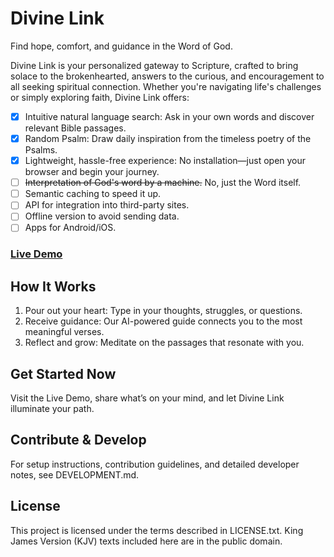 # Divine Link

Find hope, comfort, and guidance in the Word of God.

Divine Link is your personalized gateway to Scripture, crafted to bring solace to the brokenhearted, answers to the curious, and encouragement to all seeking spiritual connection. Whether you're navigating life's challenges or simply exploring faith, Divine Link offers:

-[x] Intuitive natural language search: Ask in your own words and discover relevant Bible passages.
-[x] Random Psalm: Draw daily inspiration from the timeless poetry of the Psalms.
-[x] Lightweight, hassle-free experience: No installation—just open your browser and begin your journey.
-[ ] ~~Interpretation of God's word by a machine.~~ No, just the Word itself.
-[ ] Semantic caching to speed it up.
-[ ] API for integration into third-party sites.
-[ ] Offline version to avoid sending data.
-[ ] Apps for Android/iOS.

### [Live Demo](https://bible.vibefare.com)

## How It Works
1. Pour out your heart: Type in your thoughts, struggles, or questions.
2. Receive guidance: Our AI-powered guide connects you to the most meaningful verses.
3. Reflect and grow: Meditate on the passages that resonate with you.

## Get Started Now
Visit the Live Demo, share what’s on your mind, and let Divine Link illuminate your path.

## Contribute & Develop
For setup instructions, contribution guidelines, and detailed developer notes, see DEVELOPMENT.md.

## License
This project is licensed under the terms described in LICENSE.txt. King James Version (KJV) texts included here are in the public domain.
